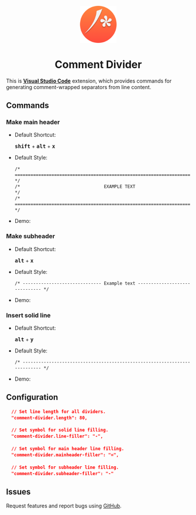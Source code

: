 <p align="center">
  <img alt="Comment Divider" src="img/logo_256.png" width="20%"  />
</p>

<h1 align="center">
  Comment Divider
</h1>

This is **[Visual Studio Code](https://github.com/Microsoft/vscode)** extension, which provides commands for generating comment-wrapped separators from line content.

## Commands

### Make main header

- Default Shortcut:

  <kbd>**shift**</kbd> + <kbd>**alt**</kbd> + <kbd>**x**</kbd>

- Default Style:

  ```
  /* ========================================================================== */
  /*                                EXAMPLE TEXT                                */
  /* ========================================================================== */
  ```

- Demo:

### Make subheader

- Default Shortcut:

  <kbd>**alt**</kbd> + <kbd>**x**</kbd>

- Default Style:

  ```
  /* ------------------------------ Example text ------------------------------ */
  ```

- Demo:

### Insert solid line

- Default Shortcut:

  <kbd>**alt**</kbd> + <kbd>**y**</kbd>

* Default Style:

  ```
  /* -------------------------------------------------------------------------- */
  ```

* Demo:

## Configuration

```json
  // Set line length for all dividers.
  "comment-divider.length": 80,

  // Set symbol for solid line filling.
  "comment-divider.line-filler": "-",

  // Set symbol for main header line filling.
  "comment-divider.mainheader-filler": "=",

  // Set symbol for subheader line filling.
  "comment-divider.subheader-filler": "-"
```

## Issues

Request features and report bugs using [GitHub](https://github.com/stackbreak/comment-divider/issues).

